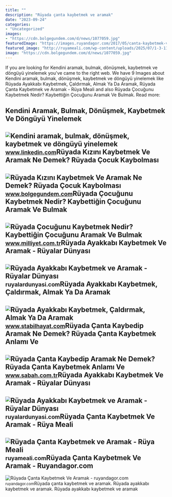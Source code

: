 ```yaml
---
title: ""
description: "Rüyada çanta kaybetmek ve aramak"
date: "2023-09-24"
categories:
- "Uncategorized"
images:
- "https://cdn.bolgegundem.com/d/news/1077059.jpg"
featuredImage: "https://images.ruyandagor.com/2017/05/canta-kaybetmek-ve-aramak-1903.jpg"
featured_image: "http://ruyameali.com/wp-content/uploads/2025/07/1-3-1140x760.jpg"
image: "https://cdn.bolgegundem.com/d/news/1077059.jpg"
---
```


If you are looking for Kendini aramak, bulmak, dönüşmek, kaybetmek ve döngüyü yinelemek you've came to the right web. We have 9 Images about Kendini aramak, bulmak, dönüşmek, kaybetmek ve döngüyü yinelemek like Rüyada Ayakkabı Kaybetmek, Çaldırmak, Almak Ya Da Aramak, Rüyada Çanta Kaybetmek ve Aramak - Rüya Meali and also Rüyada Çocuğunu Kaybetmek Nedir? Kaybettiğin Çocuğunu Aramak Ve Bulmak. Read more:

Kendini Aramak, Bulmak, Dönüşmek, Kaybetmek Ve Döngüyü Yinelemek
----------------------------------------------------------------

 ![Kendini aramak, bulmak, dönüşmek, kaybetmek ve döngüyü yinelemek](https://media-exp1.licdn.com/dms/image/C4D12AQEMtOMTIymwfQ/article-cover_image-shrink_720_1280/0/1621862283009?e=2147483647&v=beta&t=QjI-9YL_gSmMTyllZazZR5Ms1BrMEZzkdDa85OyHlQ8) <small>www.linkedin.com</small>Rüyada Kızını Kaybetmek Ve Aramak Ne Demek? Rüyada Çocuk Kaybolması
-------------------------------------------------------------------

 ![Rüyada Kızını Kaybetmek Ve Aramak Ne Demek? Rüyada Çocuk Kaybolması](https://cdn.bolgegundem.com/d/news/1077059.jpg) <small>www.bolgegundem.com</small>Rüyada Çocuğunu Kaybetmek Nedir? Kaybettiğin Çocuğunu Aramak Ve Bulmak
----------------------------------------------------------------------

 ![Rüyada Çocuğunu Kaybetmek Nedir? Kaybettiğin Çocuğunu Aramak Ve Bulmak](https://i2.milimaj.com/i/milliyet/75/0x410/5fcc375155428322146dfac4.jpg) <small>www.milliyet.com.tr</small>Rüyada Ayakkabı Kaybetmek Ve Aramak - Rüyalar Dünyası
-----------------------------------------------------

 ![Rüyada Ayakkabı Kaybetmek ve Aramak - Rüyalar Dünyası](http://ruyalardunyasi.com/wp-content/uploads/2019/11/ruyada-ayakkabi-768x549.jpg) <small>ruyalardunyasi.com</small>Rüyada Ayakkabı Kaybetmek, Çaldırmak, Almak Ya Da Aramak
--------------------------------------------------------

 ![Rüyada Ayakkabı Kaybetmek, Çaldırmak, Almak Ya Da Aramak](https://www.stabilhayat.com/wp-content/uploads/2020/10/ruyada-ayakkabi-kaybetmek-caldirmak-almak-aramak-800x445.png) <small>www.stabilhayat.com</small>Rüyada Çanta Kaybedip Aramak Ne Demek? Rüyada Çanta Kaybetmek Anlamı Ve
-----------------------------------------------------------------------

 ![Rüyada Çanta Kaybedip Aramak Ne Demek? Rüyada Çanta Kaybetmek Anlamı Ve](https://iasbh.tmgrup.com.tr/36ad49/752/395/0/101/724/481?u=https://isbh.tmgrup.com.tr/sbh/2021/09/28/ruyada-canta-kaybetmek-ne-anlama-gelir-ruyada-canta-kaybedip-aramak-ne-demek-1632816666461.jpg) <small>www.sabah.com.tr</small>Rüyada Ayakkabı Kaybetmek Ve Aramak - Rüyalar Dünyası
-----------------------------------------------------

 ![Rüyada Ayakkabı Kaybetmek ve Aramak - Rüyalar Dünyası](http://ruyalardunyasi.com/wp-content/uploads/2019/11/ruyada-ayakkabi-kaybetmek-aramak-1024x768.jpg) <small>ruyalardunyasi.com</small>Rüyada Çanta Kaybetmek Ve Aramak - Rüya Meali
---------------------------------------------

 ![Rüyada Çanta Kaybetmek ve Aramak - Rüya Meali](http://ruyameali.com/wp-content/uploads/2025/07/1-3-1140x760.jpg) <small>ruyameali.com</small>Rüyada Çanta Kaybetmek Ve Aramak - Ruyandagor.com
-------------------------------------------------

 ![Rüyada Çanta Kaybetmek Ve Aramak - ruyandagor.com](https://images.ruyandagor.com/2017/05/canta-kaybetmek-ve-aramak-1903.jpg) <small>ruyandagor.com</small>Rüyada çanta kaybetmek ve aramak. Rüyada ayakkabı kaybetmek ve aramak. Rüyada ayakkabı kaybetmek ve aramak
